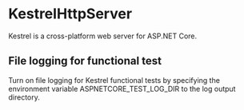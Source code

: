 KestrelHttpServer
=================

Kestrel is a cross-platform web server for ASP.NET Core.

## File logging for functional test

Turn on file logging for Kestrel functional tests by specifying the environment variable ASPNETCORE_TEST_LOG_DIR to the log output directory.
